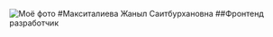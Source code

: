 <!-- Домашнее задание -->
<!-- Необходимо создать свое CV -->
![Моё фото](my.photo.jpg)
#Макситалиева Жаныл Саитбурхановна
##Фронтенд разработчик



